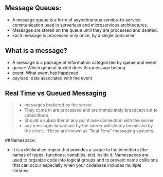 ## Message Queues:
- A message queue is a form of asynchronous service-to-service communication used in serverless and microservices architectures.
- Messages are stored on the queue until they are processed and deleted. 
- Each message is processed only once, by a single consumer.

## What is a message?
- A message is a package of information categorized by queue and event
- queue: Which general bucket does this message belong 
- event: What event has happened
- payload: data associated with the event

## Real Time vs Queued Messaging
>- messages brokered by the server.
>- They come in are processed and are immediately broadcast out to subscribers.
>- Should a subscriber at any point lose connection with the server
>- any messages broadcast by the server will clearly be missed by the client.
>-These are known as “Real Time” messaging systems.

##Namespace:
- It is a declarative region that provides a scope to the identifiers (the names of types, functions, variables, etc) inside it. Namespaces are used to organize code into logical groups and to prevent name collisions that can occur especially when your codebase includes multiple libraries.
